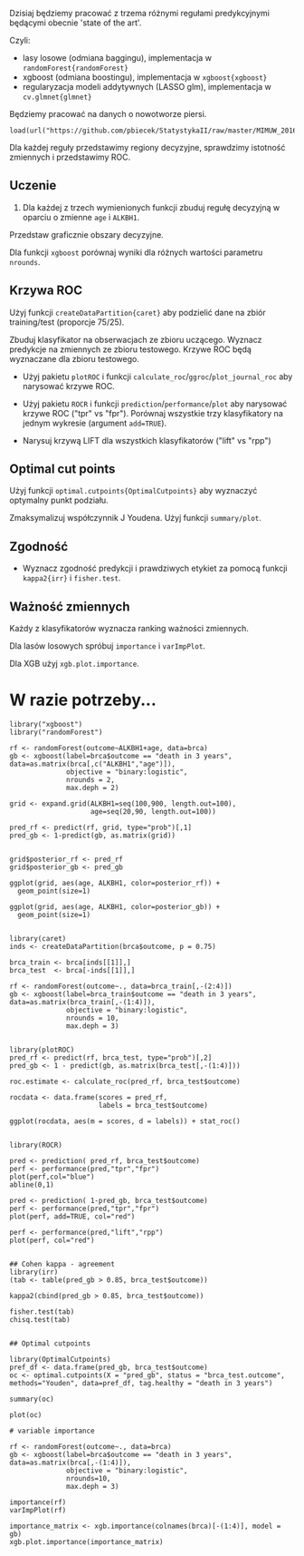 Dzisiaj będziemy pracować z trzema różnymi regułami predykcyjnymi będącymi obecnie 'state of the art'.

Czyli: 

- lasy losowe (odmiana baggingu), implementacja w `randomForest{randomForest}`
- xgboost (odmiana boostingu), implementacja w `xgboost{xgboost}`
- regularyzacja modeli addytywnych (LASSO glm), implementacja w `cv.glmnet{glmnet}`

Będziemy pracować na danych o nowotworze piersi.

```
load(url("https://github.com/pbiecek/StatystykaII/raw/master/MIMUW_2016/materialy/brca.rda"))
```

Dla każdej reguły przedstawimy regiony decyzyjne, sprawdzimy istotność zmiennych i przedstawimy ROC.

## Uczenie

1. Dla każdej z trzech wymienionych funkcji zbuduj regułę decyzyjną w oparciu o zmienne `age` i `ALKBH1`.

Przedstaw graficznie obszary decyzyjne.

Dla funkcji `xgboost` porównaj wyniki dla różnych wartości parametru `nrounds`.

## Krzywa ROC

Użyj funkcji `createDataPartition{caret}` aby podzielić dane na zbiór training/test (proporcje 75/25).

Zbuduj klasyfikator na obserwacjach ze zbioru uczącego. Wyznacz predykcje na zmiennych ze zbioru testowego.
Krzywe ROC będą wyznaczane dla zbioru testowego.

* Użyj pakietu `plotROC` i funkcji `calculate_roc`/`ggroc`/`plot_journal_roc` aby narysować krzywe ROC.

* Użyj pakietu `ROCR` i funkcji `prediction`/`performance`/`plot` aby narysować krzywe ROC ("tpr" vs "fpr"). Porównaj wszystkie trzy klasyfikatory na jednym wykresie (argument `add=TRUE`).

* Narysuj krzywą LIFT dla wszystkich klasyfikatorów ("lift" vs "rpp")

## Optimal cut points

Użyj funkcji `optimal.cutpoints{OptimalCutpoints}` aby wyznaczyć optymalny punkt podziału. 

Zmaksymalizuj współczynnik J Youdena. Użyj funkcji `summary/plot`.

## Zgodność

* Wyznacz zgodność predykcji i prawdziwych etykiet za pomocą funkcji `kappa2{irr}` i `fisher.test`.

## Ważność zmiennych

Każdy z klasyfikatorów wyznacza ranking ważności zmiennych.

Dla lasów losowych spróbuj `importance` i `varImpPlot`. 

Dla XGB użyj `xgb.plot.importance`.



# W razie potrzeby...



```{r}
library("xgboost")
library("randomForest")

rf <- randomForest(outcome~ALKBH1+age, data=brca)
gb <- xgboost(label=brca$outcome == "death in 3 years", data=as.matrix(brca[,c("ALKBH1","age")]), 
              objective = "binary:logistic", 
              nrounds = 2,
              max.deph = 2)

grid <- expand.grid(ALKBH1=seq(100,900, length.out=100),
                    age=seq(20,90, length.out=100))

pred_rf <- predict(rf, grid, type="prob")[,1]
pred_gb <- 1-predict(gb, as.matrix(grid))


grid$posterior_rf <- pred_rf
grid$posterior_gb <- pred_gb

ggplot(grid, aes(age, ALKBH1, color=posterior_rf)) + 
  geom_point(size=1)

ggplot(grid, aes(age, ALKBH1, color=posterior_gb)) + 
  geom_point(size=1) 


library(caret)
inds <- createDataPartition(brca$outcome, p = 0.75)

brca_train <- brca[inds[[1]],]
brca_test  <- brca[-inds[[1]],]

rf <- randomForest(outcome~., data=brca_train[,-(2:4)])
gb <- xgboost(label=brca_train$outcome == "death in 3 years", data=as.matrix(brca_train[,-(1:4)]), 
              objective = "binary:logistic", 
              nrounds = 10,
              max.deph = 3)


library(plotROC)
pred_rf <- predict(rf, brca_test, type="prob")[,2]
pred_gb <- 1 - predict(gb, as.matrix(brca_test[,-(1:4)]))

roc.estimate <- calculate_roc(pred_rf, brca_test$outcome)

rocdata <- data.frame(scores = pred_rf, 
                      labels = brca_test$outcome)

ggplot(rocdata, aes(m = scores, d = labels)) + stat_roc()


library(ROCR)

pred <- prediction( pred_rf, brca_test$outcome)
perf <- performance(pred,"tpr","fpr")
plot(perf,col="blue")
abline(0,1)

pred <- prediction( 1-pred_gb, brca_test$outcome)
perf <- performance(pred,"tpr","fpr")
plot(perf, add=TRUE, col="red")

perf <- performance(pred,"lift","rpp")
plot(perf, col="red")


## Cohen kappa - agreement
library(irr)
(tab <- table(pred_gb > 0.85, brca_test$outcome))

kappa2(cbind(pred_gb > 0.85, brca_test$outcome))

fisher.test(tab)
chisq.test(tab)


## Optimal cutpoints

library(OptimalCutpoints)
pref_df <- data.frame(pred_gb, brca_test$outcome)
oc <- optimal.cutpoints(X = "pred_gb", status = "brca_test.outcome", methods="Youden", data=pref_df, tag.healthy = "death in 3 years")

summary(oc)

plot(oc)

# variable importance

rf <- randomForest(outcome~., data=brca)
gb <- xgboost(label=brca$outcome == "death in 3 years", data=as.matrix(brca[,-(1:4)]), 
              objective = "binary:logistic", 
              nrounds=10,
              max.deph = 3)

importance(rf)
varImpPlot(rf)

importance_matrix <- xgb.importance(colnames(brca)[-(1:4)], model = gb)
xgb.plot.importance(importance_matrix)


```

